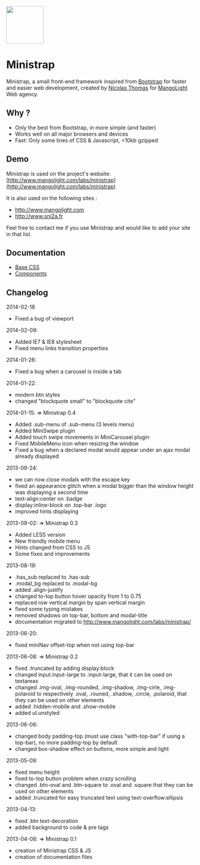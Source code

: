 <a href="http://www.mangolight.com/labs/ministrap/">
  <img src="http://www.mangolight.com/labs/ministrap/img/icon_ministrap_128.png" width="100px">
</a>

# Ministrap
Ministrap, a small front-end framework inspired from [Bootstrap](http://twitter.github.com/bootstrap) for faster and easier web development, created by [Nicolas Thomas](http://twitter.com/nicolasthomas) for [MangoLight](http://www.mangolight.com) Web agency.

## Why ?
- Only the best from Bootstrap, in more simple (and faster)
- Works well on all major browsers and devices
- Fast: Only some lines of CSS & Javascript, <10kb gzipped

## Demo
Ministrap is used on the project's website: [http://www.mangolight.com/labs/ministrap](http://www.mangolight.com/labs/ministrap)

It is also used on the following sites :
- http://www.mangolight.com
- http://www.sni2a.fr

Feel free to contact me if you use Ministrap and would like to add your site in that list.

## Documentation
- [Base CSS](http://www.mangolight.com/labs/ministrap/base.php)
- [Components](http://www.mangolight.com/labs/ministrap/components.php)

## Changelog
2014-02-18
- Fixed a bug of viewport

2014-02-09:
- Added IE7 & IE8 stylesheet
- Fixed menu links transition properties

2014-01-26:
- Fixed a bug when a carousel is inside a tab

2014-01-22:
- modern btn styles
- changed "blockquote small" to "blockquote cite"

2014-01-15:
=> Ministrap 0.4
- Added .sub-menu of .sub-menu (3 levels menu)
- Added MiniSwipe plugin
- Added touch swipe movements in MiniCarousel plugin
- Fixed MobileMenu icon when resizing the window
- Fixed a bug when a declared modal would appear under an ajax modal already displayed

2013-09-24:
- we can now close modals with the escape key
- fixed an appearance glitch when a modal bigger than the window height was displaying a second time
- text-align:center on .badge
- display:inline-block on .top-bar .logo
- improved hints displaying

2013-09-02:
=> Ministrap 0.3
- Added LESS version
- New friendly mobile menu
- Hints changed from CSS to JS
- Some fixes and improvements

2013-08-19:
- .has_sub replaced to .has-sub
- .modal_bg replaced to .modal-bg
- added .align-justify
- changed to-top button hover opacity from 1 to 0.75
- replaced row vertical margin by span vertical margin
- fixed some typing mistakes
- removed shadows on top-bar, bottom and modal-title
- documentation migrated to http://www.mangolight.com/labs/ministrap/
	
2013-06-20:
- fixed miniNav offset-top when not using top-bar
	
2013-06-08:
=> Ministrap 0.2
- fixed .truncated by adding display:block
- changed input.input-large to .input-large, that it can be used on textareas
- changed .img-oval, .img-rounded, .img-shadow, .img-cirle, .img-polaroid to respectively
.oval, .rouned, .shadow, .circle, .polaroid, that they can be used on other elements
- added .hidden-mobile and .show-mobile
- added ul.unstyled

2013-06-06:
- changed body padding-top (must use class "with-top-bar" if using a top-bar), no more padding-top by default
- changed box-shadow effect on buttons, more simple and light

2013-05-09:
- fixed menu height
- fixed to-top button problem when crazy scrolling
- changed .btn-oval and .btn-square to .oval and .square that they can be used on other elements
- added .truncated for easy truncated text using text-overflow:ellipsis
	
2013-04-13:
- fixed .btn text-decoration
- added background to code & pre tags
	
2013-04-08:
=> Ministrap 0.1
- creation of Ministrap CSS & JS
- creation of documentation files
